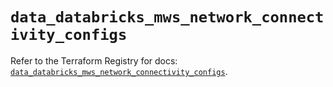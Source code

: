# `data_databricks_mws_network_connectivity_configs`

Refer to the Terraform Registry for docs: [`data_databricks_mws_network_connectivity_configs`](https://registry.terraform.io/providers/databricks/databricks/1.94.0/docs/data-sources/mws_network_connectivity_configs).
